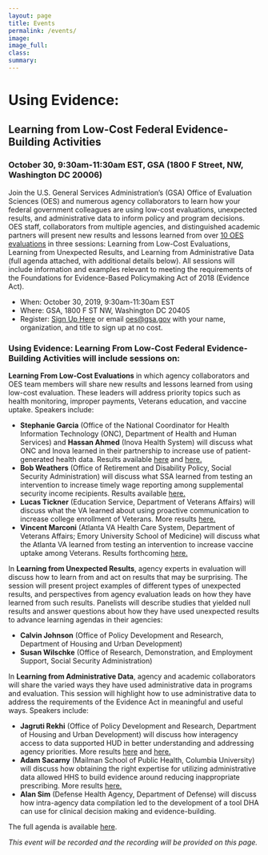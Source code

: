 ```yaml
---
layout: page
title: Events
permalink: /events/
image:
image_full: 
class:
summary: 
---
```

# Using Evidence: 
## Learning from Low-Cost Federal Evidence-Building Activities 
### October 30, 9:30am-11:30am EST, GSA (1800 F Street, NW, Washington DC 20006)


Join the U.S. General Services Administration’s (GSA) Office of Evaluation Sciences (OES) and numerous agency collaborators to learn how your federal government colleagues are using low-cost evaluations, unexpected results, and administrative data to inform policy and program decisions. OES staff, collaborators from multiple agencies, and distinguished academic partners will present new results and lessons learned from over <a href="https://oes.gsa.gov/work/">10 OES evaluations</a> in three sessions: Learning from Low-Cost Evaluations, Learning from Unexpected Results, and Learning from Administrative Data (full agenda attached, with additional details below). All sessions will include information and examples relevant to meeting the requirements of the Foundations for Evidence-Based Policymaking Act of 2018 (Evidence Act). 
 - When: October 30, 2019, 9:30am-11:30am EST
 - Where: GSA, 1800 F ST NW, Washington DC 20405 
 - Register: <a href="https://forms.gle/zirEH9upRHFdQ7CX6">Sign Up Here</a> or email oes@gsa.gov with your name, organization, and title to sign up at no cost.

### Using Evidence: Learning From Low-Cost Federal Evidence-Building Activities will include sessions on: 

**Learning From Low-Cost Evaluations**
in which agency collaborators and OES team members  will share new results and lessons learned from using low-cost evaluation. These leaders will address priority topics such as health monitoring, improper payments, Veterans education, and vaccine uptake. Speakers include: 

  - **Stephanie Garcia** (Office of the National Coordinator for Health Information Technology (ONC), Department of Health and Human Services) and **Hassan Ahmed** (Inova Health System) will discuss what ONC and Inova learned in their partnership to increase use of patient-generated health data. Results available <a href="https://oes.gsa.gov/projects/patient-health-data-patient-reminders/">here</a> and <a href="https://oes.gsa.gov/projects/patient-health-data-provider-encouragement/">here.</a> 
  - **Bob Weathers** (Office of Retirement and Disability Policy, Social Security Administration) will discuss what SSA learned from testing an intervention to increase timely wage reporting among supplemental security income recipients. Results available <a href="https://oes.gsa.gov/projects/ssi-wage-reporting/">here.</a>
  - **Lucas Tickner** (Education Service, Department of Veterans Affairs) will discuss what the VA learned about using proactive communication to increase college enrollment of Veterans. More results <a href="https://oes.gsa.gov/projects/gi-bill-proactive-communication/">here.</a>
  - **Vincent Marconi** (Atlanta VA Health Care System, Department of Veterans Affairs; Emory University School of Medicine) will discuss what the Atlanta VA learned from testing an intervention to increase vaccine uptake among Veterans. Results forthcoming <a href="https://oes.gsa.gov/projects/increasing-adult-vaccines-atlanta-va/">here.</a>

In **Learning from Unexpected Results**, agency experts in evaluation will discuss how to learn from and act on results that may be surprising. The session will present project examples of different types of unexpected results, and perspectives from agency evaluation leads on how they have learned from such results.  Panelists will describe studies that yielded null results and answer questions about how they have used unexpected results to advance learning agendas in their agencies:
  - **Calvin Johnson** (Office of Policy Development and Research, Department of Housing and Urban Development) 
  - **Susan Wilschke** (Office of Research, Demonstration, and Employment Support, Social Security Administration) 

In **Learning from Administrative Data**, agency and academic collaborators will share the varied ways  they have used administrative data in programs and evaluation. This session will highlight how to use administrative data to address the requirements of the Evidence Act in meaningful and useful ways. Speakers include: 
  - **Jagruti Rekhi** (Office of Policy Development and Research, Department of Housing and Urban Development) will discuss how interagency access to data supported HUD in better understanding and addressing agency priorities. More results <a href="https://oes.gsa.gov/projects/increasing-fafsa-completion-nycha/">here</a> and <a href="https://oes.gsa.gov/projects/increasing-fafsa-completion-seattle-and-king-county/">here.</a>
  - **Adam Sacarny** (Mailman School of Public Health, Columbia University) will discuss how obtaining the right expertise for utilizing administrative data allowed HHS to build evidence around reducing inappropriate prescribing. More results <a href="https://oes.gsa.gov/projects/quetiapine-prescribing/">here.</a> 
  - **Alan Sim** (Defense Health Agency, Department of Defense) will discuss how intra-agency data compilation led to the development of a tool DHA can use for clinical decision making and evidence-building. 
 
 The full agenda is available <a href="{{ '/assets/files/using-evidence-agenda.pdf' | prepend: site.baseurl }}">here</a>.
 
*This event will be recorded and the recording will be provided on this page.*
